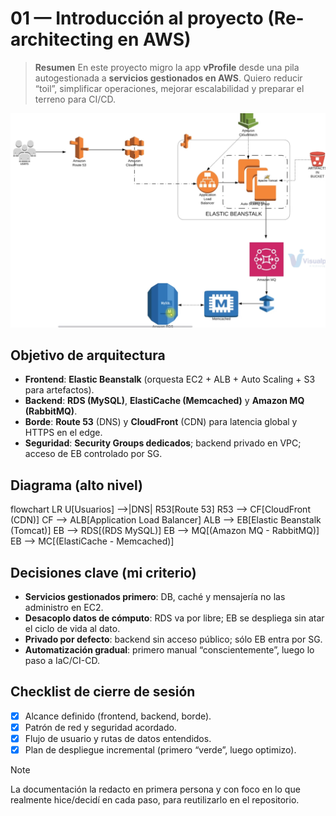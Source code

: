 <!-- 01-introduccion.md -->
# 01 — Introducción al proyecto (Re-architecting en AWS)

> **Resumen** 
> En este proyecto migro la app **vProfile** desde una pila autogestionada a **servicios gestionados en AWS**. Quiero reducir “toil”, simplificar operaciones, mejorar escalabilidad y preparar el terreno para CI/CD.


![Arquitectura del proyecto](./arquitectura-v2.png)


## Objetivo de arquitectura
- **Frontend**: **Elastic Beanstalk** (orquesta EC2 + ALB + Auto Scaling + S3 para artefactos).
- **Backend**: **RDS (MySQL)**, **ElastiCache (Memcached)** y **Amazon MQ (RabbitMQ)**.
- **Borde**: **Route 53** (DNS) y **CloudFront** (CDN) para latencia global y HTTPS en el edge.
- **Seguridad**: **Security Groups dedicados**; backend privado en VPC; acceso de EB controlado por SG.

## Diagrama (alto nivel)

flowchart LR
  U[Usuarios] -->|DNS| R53[Route 53]
  R53 --> CF[CloudFront (CDN)]
  CF --> ALB[Application Load Balancer]
  ALB --> EB[Elastic Beanstalk (Tomcat)]
  EB --> RDS[(RDS MySQL)]
  EB --> MQ[(Amazon MQ - RabbitMQ)]
  EB --> MC[(ElastiCache - Memcached)]


## Decisiones clave (mi criterio)
- **Servicios gestionados primero**: DB, caché y mensajería no las administro en EC2.
- **Desacoplo datos de cómputo**: RDS va por libre; EB se despliega sin atar el ciclo de vida al dato.
- **Privado por defecto**: backend sin acceso público; sólo EB entra por SG.
- **Automatización gradual**: primero manual “conscientemente”, luego lo paso a IaC/CI-CD.

## Checklist de cierre de sesión
- [x] Alcance definido (frontend, backend, borde).
- [x] Patrón de red y seguridad acordado.
- [x] Flujo de usuario y rutas de datos entendidos.
- [x] Plan de despliegue incremental (primero “verde”, luego optimizo).

> [!NOTE]
> La documentación la redacto en primera persona y con foco en lo que realmente hice/decidí en cada paso, para reutilizarlo en el repositorio.


